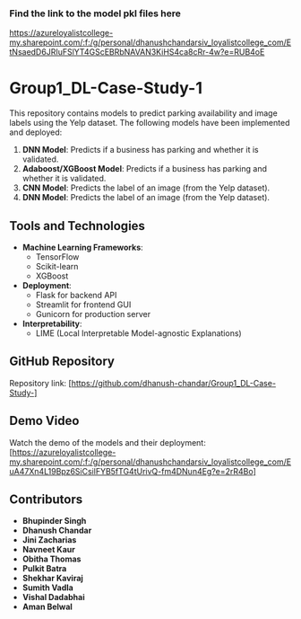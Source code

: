 ### Find the link to the model pkl files here
https://azureloyalistcollege-my.sharepoint.com/:f:/g/personal/dhanushchandarsiv_loyalistcollege_com/EtNsaedD6JRIuFSlYT4GScEBRbNAVAN3KiHS4ca8cRr-4w?e=RUB4oE

# Group1_DL-Case-Study-1
This repository contains models to predict parking availability and image labels using the Yelp dataset. The following models have been implemented and deployed:

1. **DNN Model**: Predicts if a business has parking and whether it is validated.
2. **Adaboost/XGBoost Model**: Predicts if a business has parking and whether it is validated.
3. **CNN Model**: Predicts the label of an image (from the Yelp dataset).
4. **DNN Model**: Predicts the label of an image (from the Yelp dataset).

## Tools and Technologies

- **Machine Learning Frameworks**:
  - TensorFlow
  - Scikit-learn
  - XGBoost
- **Deployment**:
  - Flask for backend API
  - Streamlit for frontend GUI
  - Gunicorn for production server
- **Interpretability**:
  - LIME (Local Interpretable Model-agnostic Explanations)
 
## GitHub Repository

Repository link: [https://github.com/dhanush-chandar/Group1_DL-Case-Study-]

## Demo Video

Watch the demo of the models and their deployment: [https://azureloyalistcollege-my.sharepoint.com/:f:/g/personal/dhanushchandarsiv_loyalistcollege_com/EuA47Xn4L19Bpz6SiCsilFYB5fTG4tUrivQ-fm4DNun4Eg?e=2rR4Bo]

## Contributors

- **Bhupinder Singh**
- **Dhanush Chandar**
- **Jini Zacharias**
- **Navneet Kaur**
- **Obitha Thomas**
- **Pulkit Batra**
- **Shekhar Kaviraj**
- **Sumith Vadla**
- **Vishal Dadabhai**
- **Aman Belwal**




